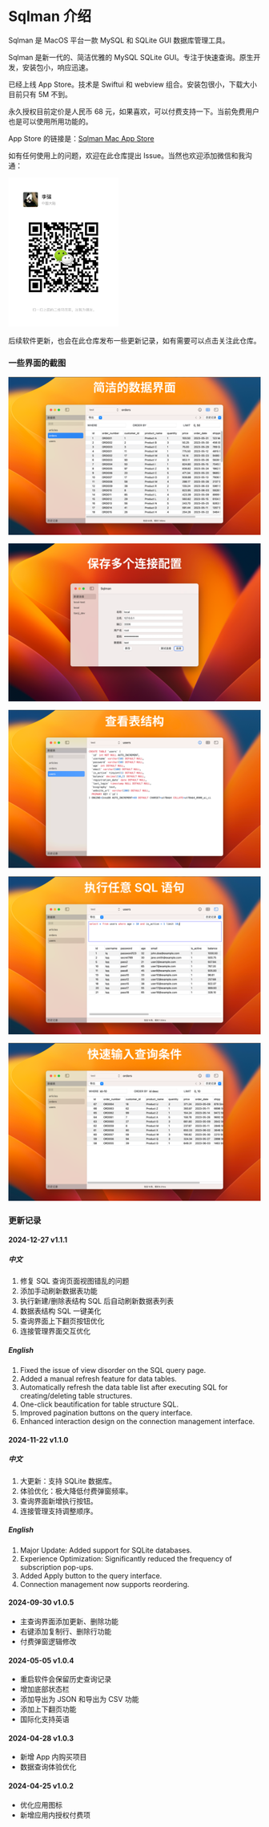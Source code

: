 # Sqlman 介绍

Sqlman 是 MacOS 平台一款 MySQL 和 SQLite GUI 数据库管理工具。

Sqlman 是新一代的、简洁优雅的 MySQL SQLite GUI。专注于快速查询。原生开发，安装包小，响应迅速。

已经上线 App Store。技术是 Swiftui 和 webview 组合。安装包很小，下载大小目前只有 5M 不到。

永久授权目前定价是人民币 68 元，如果喜欢，可以付费支持一下。当前免费用户也是可以使用所用功能的。

App Store 的链接是：[Sqlman Mac App Store](https://apps.apple.com/cn/app/sqlman-mysql-gui-%E6%95%B0%E6%8D%AE%E5%BA%93%E7%AE%A1%E7%90%86%E5%B7%A5%E5%85%B7/id6498632117?mt=12)

如有任何使用上的问题，欢迎在此仓库提出 Issue。当然也欢迎添加微信和我沟通：

<img src="./resources/wx.jpg" width="220px" alt="联系我" />

后续软件更新，也会在此仓库发布一些更新记录，如有需要可以点击关注此仓库。

### 一些界面的截图

![desc1](./resources/desc1.png)

![desc2](./resources/desc2.png)

![desc3](./resources/desc3.png)

![desc4](./resources/desc4.png)

![desc5](./resources/desc5.png)

### 更新记录

#### 2024-12-27 v1.1.1

##### 中文

1. 修复 SQL 查询页面视图错乱的问题
2. 添加手动刷新数据表功能
3. 执行新建/删除表结构 SQL 后自动刷新数据表列表
4. 数据表结构 SQL 一键美化
5. 查询界面上下翻页按钮优化
6. 连接管理界面交互优化

##### English

1. Fixed the issue of view disorder on the SQL query page.
2. Added a manual refresh feature for data tables.
3. Automatically refresh the data table list after executing SQL for creating/deleting table structures.
4. One-click beautification for table structure SQL.
5. Improved pagination buttons on the query interface.
6. Enhanced interaction design on the connection management interface.

#### 2024-11-22 v1.1.0

##### 中文

1. 大更新：支持 SQLite 数据库。
2. 体验优化：极大降低付费弹窗频率。
3. 查询界面新增执行按钮。
4. 连接管理支持调整顺序。

##### English

1. Major Update: Added support for SQLite databases.
2. Experience Optimization: Significantly reduced the frequency of subscription pop-ups.
3. Added Apply button to the query interface.
4. Connection management now supports reordering.

#### 2024-09-30 v1.0.5

- 主查询界面添加更新、删除功能
- 右键添加复制行、删除行功能
- 付费弹窗逻辑修改

#### 2024-05-05 v1.0.4

- 重启软件会保留历史查询记录
- 增加底部状态栏
- 添加导出为 JSON 和导出为 CSV 功能
- 添加上下翻页功能
- 国际化支持英语

#### 2024-04-28 v1.0.3

- 新增 App 内购买项目
- 数据查询体验优化

#### 2024-04-25 v1.0.2

- 优化应用图标
- 新增应用内授权付费项
